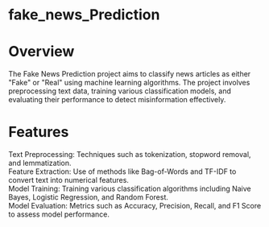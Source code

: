 # fake_news_Prediction<br>
# Overview<br>
The Fake News Prediction project aims to classify news articles as either "Fake" or "Real" using machine learning algorithms. The project involves preprocessing text data, training various classification models, and evaluating their performance to detect misinformation effectively.<br>

# Features<br>
Text Preprocessing: Techniques such as tokenization, stopword removal, and lemmatization.<br>
Feature Extraction: Use of methods like Bag-of-Words and TF-IDF to convert text into numerical features.<br>
Model Training: Training various classification algorithms including Naive Bayes, Logistic Regression, and Random Forest.<br>
Model Evaluation: Metrics such as Accuracy, Precision, Recall, and F1 Score to assess model performance.
